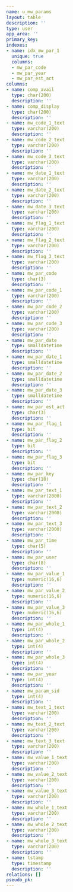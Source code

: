```yaml
---
name: u_mw_params
layout: table
description: ''
type: user
app_area: ''
primary_key: 
indexes:
- name: idx_mw_par_1
  unique: true
  columns:
  - mw_par_code
  - mw_par_year
  - mw_par_est_act
columns:
- name: comp_avail
  type: char(200)
  description: ''
- name: comp_display
  type: char(200)
  description: ''
- name: mw_code_1_text
  type: varchar(200)
  description: ''
- name: mw_code_2_text
  type: varchar(200)
  description: ''
- name: mw_code_3_text
  type: varchar(200)
  description: ''
- name: mw_date_1_text
  type: varchar(200)
  description: ''
- name: mw_date_2_text
  type: varchar(200)
  description: ''
- name: mw_date_3_text
  type: varchar(200)
  description: ''
- name: mw_flag_1_text
  type: varchar(200)
  description: ''
- name: mw_flag_2_text
  type: varchar(200)
  description: ''
- name: mw_flag_3_text
  type: varchar(200)
  description: ''
- name: mw_par_code
  type: char(3)
  description: ''
- name: mw_par_code_1
  type: varchar(200)
  description: ''
- name: mw_par_code_2
  type: varchar(200)
  description: ''
- name: mw_par_code_3
  type: varchar(200)
  description: ''
- name: mw_par_date
  type: smalldatetime
  description: ''
- name: mw_par_date_1
  type: smalldatetime
  description: ''
- name: mw_par_date_2
  type: smalldatetime
  description: ''
- name: mw_par_date_3
  type: smalldatetime
  description: ''
- name: mw_par_est_act
  type: char(3)
  description: ''
- name: mw_par_flag_1
  type: bit
  description: ''
- name: mw_par_flag_2
  type: bit
  description: ''
- name: mw_par_flag_3
  type: bit
  description: ''
- name: mw_par_key
  type: char(10)
  description: ''
- name: mw_par_text_1
  type: varchar(2000)
  description: ''
- name: mw_par_text_2
  type: varchar(2000)
  description: ''
- name: mw_par_text_3
  type: varchar(2000)
  description: ''
- name: mw_par_time
  type: char(5)
  description: ''
- name: mw_par_user
  type: char(8)
  description: ''
- name: mw_par_value_1
  type: numeric(16,6)
  description: ''
- name: mw_par_value_2
  type: numeric(16,6)
  description: ''
- name: mw_par_value_3
  type: numeric(16,6)
  description: ''
- name: mw_par_whole_1
  type: int(4)
  description: ''
- name: mw_par_whole_2
  type: int(4)
  description: ''
- name: mw_par_whole_3
  type: int(4)
  description: ''
- name: mw_par_year
  type: int(4)
  description: ''
- name: mw_param_sid
  type: int(4)
  description: ''
- name: mw_text_1_text
  type: varchar(200)
  description: ''
- name: mw_text_2_text
  type: varchar(200)
  description: ''
- name: mw_text_3_text
  type: varchar(200)
  description: ''
- name: mw_value_1_text
  type: varchar(200)
  description: ''
- name: mw_value_2_text
  type: varchar(200)
  description: ''
- name: mw_value_3_text
  type: varchar(200)
  description: ''
- name: mw_whole_1_text
  type: varchar(200)
  description: ''
- name: mw_whole_2_text
  type: varchar(200)
  description: ''
- name: mw_whole_3_text
  type: varchar(200)
  description: ''
- name: tstamp
  type: timestamp
  description: ''
relations: []
pseudo_pk: 
---
```


